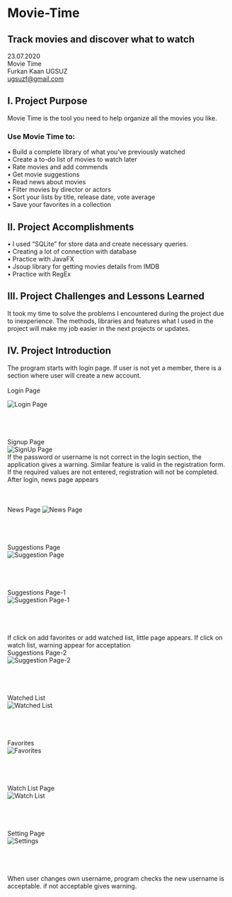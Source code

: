 # Movie-Time

## Track movies and discover what to watch

23.07.2020<br/>
Movie Time<br/>
Furkan Kaan UGSUZ<br/>
ugsuzf@gmail.com<br/>


 ## I. Project Purpose
Movie Time is the tool you need to help organize all the movies you like. <br/>
### Use Movie Time to:<br/>
•	Build a complete library of what you’ve previously watched<br/>
•	Create a to-do list of movies to watch later<br/>
•	Rate movies and add commends <br/>
•	Get movie suggestions<br/>
•	Read news about movies<br/>
•	Filter movies by director or actors<br/>
•	Sort your lists by title, release date, vote average<br/>
•	Save your favorites in a collection<br/>

## II. Project Accomplishments
•	I used “SQLite” for store data and create necessary queries.<br/>
•	Creating a lot of connection with database<br/>
•	Practice with JavaFX<br/>
•	Jsoup library for getting movies details from IMDB<br/>
•	Practice with RegEx <br/>

## III.	Project Challenges and Lessons Learned
It took my time to solve the problems I encountered during the project due to inexperience. The methods, libraries and features what I used in the project will make my job easier in the next projects or updates.


## IV. Project Introduction
  The program starts with login page. If user is not yet a member, there is a section where user will create a new account.<br/>
<br/>
Login Page <br/>

![Login Page](https://github.com/ugsuzf/Movie-Time/blob/master/Movie%20Time/img/login.png)<br/><br/><br/><br/><br/>
Signup Page <br/>
![SignUp Page](https://github.com/ugsuzf/Movie-Time/blob/master/Movie%20Time/img/signup.png)<br/>
  If the password or username is not correct in the login section, the application gives a warning. Similar feature is valid in the registration form.<br/> 
  If the required values are not entered, 
registration will not be completed. After login, news page appears<br/><br/><br/><br/>
News Page
![News Page](https://github.com/ugsuzf/Movie-Time/blob/master/Movie%20Time/img/mainpage.png)<br/><br/><br/><br/><br/>
Suggestions Page<br/>
![Suggestion Page](https://github.com/ugsuzf/Movie-Time/blob/master/Movie%20Time/img/suggestions.png)<br/><br/><br/><br/><br/>
Suggestions Page-1<br/>
![Suggestion Page-1](https://github.com/ugsuzf/Movie-Time/blob/master/Movie%20Time/img/suggestions1.png)<br/><br/><br/><br/><br/>
If click on add favorites or add watched list, little page appears. If click on watch list, warning appear for acceptation<br/>
Suggestions Page-2<br/>
![Suggestion Page-2](https://github.com/ugsuzf/Movie-Time/blob/master/Movie%20Time/img/suggestionsAdd.png)<br/><br/><br/><br/><br/>
Watched List<br/>
![Watched List](https://github.com/ugsuzf/Movie-Time/blob/master/Movie%20Time/img/watchedList.png)<br/><br/><br/><br/><br/>
Favorites<br/>
![Favorites](https://github.com/ugsuzf/Movie-Time/blob/master/Movie%20Time/img/favorites.png)<br/><br/><br/><br/><br/>
Watch List Page<br/>
![Watch List](https://github.com/ugsuzf/Movie-Time/blob/master/Movie%20Time/img/watch%20list.png)<br/><br/><br/><br/><br/>
Setting Page<br/>
![Settings](https://github.com/ugsuzf/Movie-Time/blob/master/Movie%20Time/img/settings.png)<br/><br/><br/><br/><br/>
When user changes own username, program checks the new username is acceptable. if not acceptable gives warning. 

